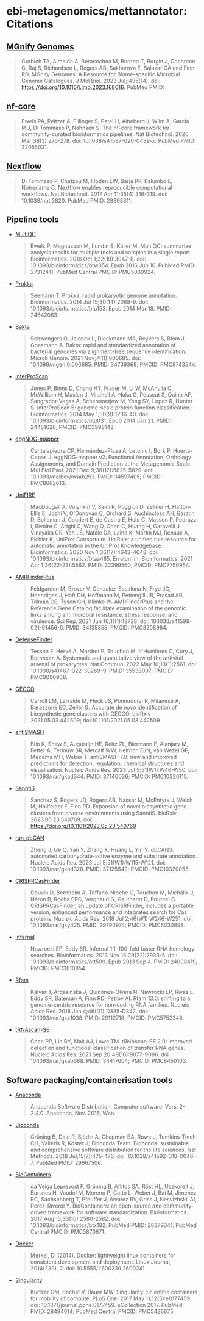 # ebi-metagenomics/mettannotator: Citations

## [MGnify Genomes](https://pubmed.ncbi.nlm.nih.gov/36806692/)

> Gurbich TA, Almeida A, Beracochea M, Burdett T, Burgin J, Cochrane G, Raj S, Richardson L, Rogers AB, Sakharova E, Salazar GA and Finn RD. MGnify Genomes: A Resource for Biome-specific Microbial Genome Catalogues. J Mol Biol. 2023 Jul; 435(14). doi: https://doi.org/10.1016/j.jmb.2023.168016. PubMed PMID:

## [nf-core](https://pubmed.ncbi.nlm.nih.gov/32055031/)

> Ewels PA, Peltzer A, Fillinger S, Patel H, Alneberg J, Wilm A, Garcia MU, Di Tommaso P, Nahnsen S. The nf-core framework for community-curated bioinformatics pipelines. Nat Biotechnol. 2020 Mar;38(3):276-278. doi: 10.1038/s41587-020-0439-x. PubMed PMID: 32055031.

## [Nextflow](https://pubmed.ncbi.nlm.nih.gov/28398311/)

> Di Tommaso P, Chatzou M, Floden EW, Barja PP, Palumbo E, Notredame C. Nextflow enables reproducible computational workflows. Nat Biotechnol. 2017 Apr 11;35(4):316-319. doi: 10.1038/nbt.3820. PubMed PMID: 28398311.

## Pipeline tools

- [MultiQC](https://pubmed.ncbi.nlm.nih.gov/27312411/)

  > Ewels P, Magnusson M, Lundin S, Käller M. MultiQC: summarize analysis results for multiple tools and samples in a single report. Bioinformatics. 2016 Oct 1;32(19):3047-8. doi: 10.1093/bioinformatics/btw354. Epub 2016 Jun 16. PubMed PMID: 27312411; PubMed Central PMCID: PMC5039924.

- [Prokka](https://pubmed.ncbi.nlm.nih.gov/24642063/)

  > Seemann T. Prokka: rapid prokaryotic genome annotation. Bioinformatics. 2014 Jul 15;30(14):2068-9. doi: 10.1093/bioinformatics/btu153. Epub 2014 Mar 18. PMID: 24642063.

- [Bakta](https://pubmed.ncbi.nlm.nih.gov/34739369/)

  > Schwengers O, Jelonek L, Dieckmann MA, Beyvers S, Blom J, Goesmann A. Bakta: rapid and standardized annotation of bacterial genomes via alignment-free sequence identification. Microb Genom. 2021 Nov;7(11):000685. doi: 10.1099/mgen.0.000685. PMID: 34739369; PMCID: PMC8743544.

- [InterProScan](https://pubmed.ncbi.nlm.nih.gov/24451626/)

  > Jones P, Binns D, Chang HY, Fraser M, Li W, McAnulla C, McWilliam H, Maslen J, Mitchell A, Nuka G, Pesseat S, Quinn AF, Sangrador-Vegas A, Scheremetjew M, Yong SY, Lopez R, Hunter S. InterProScan 5: genome-scale protein function classification. Bioinformatics. 2014 May 1;30(9):1236-40. doi: 10.1093/bioinformatics/btu031. Epub 2014 Jan 21. PMID: 24451626; PMCID: PMC3998142.

- [eggNOG-mapper](https://pubmed.ncbi.nlm.nih.gov/34597405/)

  > Cantalapiedra CP, Hernández-Plaza A, Letunic I, Bork P, Huerta-Cepas J. eggNOG-mapper v2: Functional Annotation, Orthology Assignments, and Domain Prediction at the Metagenomic Scale. Mol Biol Evol. 2021 Dec 9;38(12):5825-5829. doi: 10.1093/molbev/msab293. PMID: 34597405; PMCID: PMC8662613.

- [UniFIRE](https://pubmed.ncbi.nlm.nih.gov/32399560/)

  > MacDougall A, Volynkin V, Saidi R, Poggioli D, Zellner H, Hatton-Ellis E, Joshi V, O'Donovan C, Orchard S, Auchincloss AH, Baratin D, Bolleman J, Coudert E, de Castro E, Hulo C, Masson P, Pedruzzi I, Rivoire C, Arighi C, Wang Q, Chen C, Huang H, Garavelli J, Vinayaka CR, Yeh LS, Natale DA, Laiho K, Martin MJ, Renaux A, Pichler K; UniProt Consortium. UniRule: a unified rule resource for automatic annotation in the UniProt Knowledgebase. Bioinformatics. 2020 Nov 1;36(17):4643-4648. doi: 10.1093/bioinformatics/btaa485. Erratum in: Bioinformatics. 2021 Apr 1;36(22-23):5562. PMID: 32399560; PMCID: PMC7750954.

- [AMRFinderPlus](https://pubmed.ncbi.nlm.nih.gov/34135355/)

  > Feldgarden M, Brover V, Gonzalez-Escalona N, Frye JG, Haendiges J, Haft DH, Hoffmann M, Pettengill JB, Prasad AB, Tillman GE, Tyson GH, Klimke W. AMRFinderPlus and the Reference Gene Catalog facilitate examination of the genomic links among antimicrobial resistance, stress response, and virulence. Sci Rep. 2021 Jun 16;11(1):12728. doi: 10.1038/s41598-021-91456-0. PMID: 34135355; PMCID: PMC8208984.

- [DefenseFinder](https://pubmed.ncbi.nlm.nih.gov/35538097/)

  > Tesson F, Hervé A, Mordret E, Touchon M, d'Humières C, Cury J, Bernheim A. Systematic and quantitative view of the antiviral arsenal of prokaryotes. Nat Commun. 2022 May 10;13(1):2561. doi: 10.1038/s41467-022-30269-9. PMID: 35538097; PMCID: PMC9090908.

- [GECCO](https://www.biorxiv.org/content/10.1101/2021.05.03.442509v1)

  > Carroll LM, Larralde M, Fleck JS, Ponnudurai R, Milanese A, Barazzone EC, Zeller G. Accurate de novo identification of biosynthetic gene clusters with GECCO. bioRxiv 2021.05.03.442509; doi:10.1101/2021.05.03.442509

- [antiSMASH](https://pubmed.ncbi.nlm.nih.gov/37140036/)

  > Blin K, Shaw S, Augustijn HE, Reitz ZL, Biermann F, Alanjary M, Fetter A, Terlouw BR, Metcalf WW, Helfrich EJN, van Wezel GP, Medema MH, Weber T. antiSMASH 7.0: new and improved predictions for detection, regulation, chemical structures and visualisation. Nucleic Acids Res. 2023 Jul 5;51(W1):W46-W50. doi: 10.1093/nar/gkad344. PMID: 37140036; PMCID: PMC10320115.

- [SanntiS](https://www.biorxiv.org/content/10.1101/2023.05.23.540769v2)

  > Sanchez S, Rogers JD, Rogers AB, Nassar M, McEntyre J, Welch M, Hollfelder F, Finn RD. Expansion of novel biosynthetic gene clusters from diverse environments using SanntiS. bioRxiv 2023.05.23.540769; doi: https://doi.org/10.1101/2023.05.23.540769

- [run_dbCAN](https://pubmed.ncbi.nlm.nih.gov/37125649/)

  > Zheng J, Ge Q, Yan Y, Zhang X, Huang L, Yin Y. dbCAN3: automated carbohydrate-active enzyme and substrate annotation. Nucleic Acids Res. 2023 Jul 5;51(W1):W115-W121. doi: 10.1093/nar/gkad328. PMID: 37125649; PMCID: PMC10320055.

- [CRISPRCasFinder](https://pubmed.ncbi.nlm.nih.gov/29790974/)

  > Couvin D, Bernheim A, Toffano-Nioche C, Touchon M, Michalik J, Néron B, Rocha EPC, Vergnaud G, Gautheret D, Pourcel C. CRISPRCasFinder, an update of CRISRFinder, includes a portable version, enhanced performance and integrates search for Cas proteins. Nucleic Acids Res. 2018 Jul 2;46(W1):W246-W251. doi: 10.1093/nar/gky425. PMID: 29790974; PMCID: PMC6030898.

- [Infernal](https://pubmed.ncbi.nlm.nih.gov/24008419/)

  > Nawrocki EP, Eddy SR. Infernal 1.1: 100-fold faster RNA homology searches. Bioinformatics. 2013 Nov 15;29(22):2933-5. doi: 10.1093/bioinformatics/btt509. Epub 2013 Sep 4. PMID: 24008419; PMCID: PMC3810854.

- [Rfam](https://pubmed.ncbi.nlm.nih.gov/29112718/)

  > Kalvari I, Argasinska J, Quinones-Olvera N, Nawrocki EP, Rivas E, Eddy SR, Bateman A, Finn RD, Petrov AI. Rfam 13.0: shifting to a genome-centric resource for non-coding RNA families. Nucleic Acids Res. 2018 Jan 4;46(D1):D335-D342. doi: 10.1093/nar/gkx1038. PMID: 29112718; PMCID: PMC5753348.

- [tRNAscan-SE](https://pubmed.ncbi.nlm.nih.gov/34417604/)

  > Chan PP, Lin BY, Mak AJ, Lowe TM. tRNAscan-SE 2.0: improved detection and functional classification of transfer RNA genes. Nucleic Acids Res. 2021 Sep 20;49(16):9077-9096. doi: 10.1093/nar/gkab688. PMID: 34417604; PMCID: PMC8450103.

## Software packaging/containerisation tools

- [Anaconda](https://anaconda.com)

  > Anaconda Software Distribution. Computer software. Vers. 2-2.4.0. Anaconda, Nov. 2016. Web.

- [Bioconda](https://pubmed.ncbi.nlm.nih.gov/29967506/)

  > Grüning B, Dale R, Sjödin A, Chapman BA, Rowe J, Tomkins-Tinch CH, Valieris R, Köster J; Bioconda Team. Bioconda: sustainable and comprehensive software distribution for the life sciences. Nat Methods. 2018 Jul;15(7):475-476. doi: 10.1038/s41592-018-0046-7. PubMed PMID: 29967506.

- [BioContainers](https://pubmed.ncbi.nlm.nih.gov/28379341/)

  > da Veiga Leprevost F, Grüning B, Aflitos SA, Röst HL, Uszkoreit J, Barsnes H, Vaudel M, Moreno P, Gatto L, Weber J, Bai M, Jimenez RC, Sachsenberg T, Pfeuffer J, Alvarez RV, Griss J, Nesvizhskii AI, Perez-Riverol Y. BioContainers: an open-source and community-driven framework for software standardization. Bioinformatics. 2017 Aug 15;33(16):2580-2582. doi: 10.1093/bioinformatics/btx192. PubMed PMID: 28379341; PubMed Central PMCID: PMC5870671.

- [Docker](https://dl.acm.org/doi/10.5555/2600239.2600241)

  > Merkel, D. (2014). Docker: lightweight linux containers for consistent development and deployment. Linux Journal, 2014(239), 2. doi: 10.5555/2600239.2600241.

- [Singularity](https://pubmed.ncbi.nlm.nih.gov/28494014/)

  > Kurtzer GM, Sochat V, Bauer MW. Singularity: Scientific containers for mobility of compute. PLoS One. 2017 May 11;12(5):e0177459. doi: 10.1371/journal.pone.0177459. eCollection 2017. PubMed PMID: 28494014; PubMed Central PMCID: PMC5426675.
